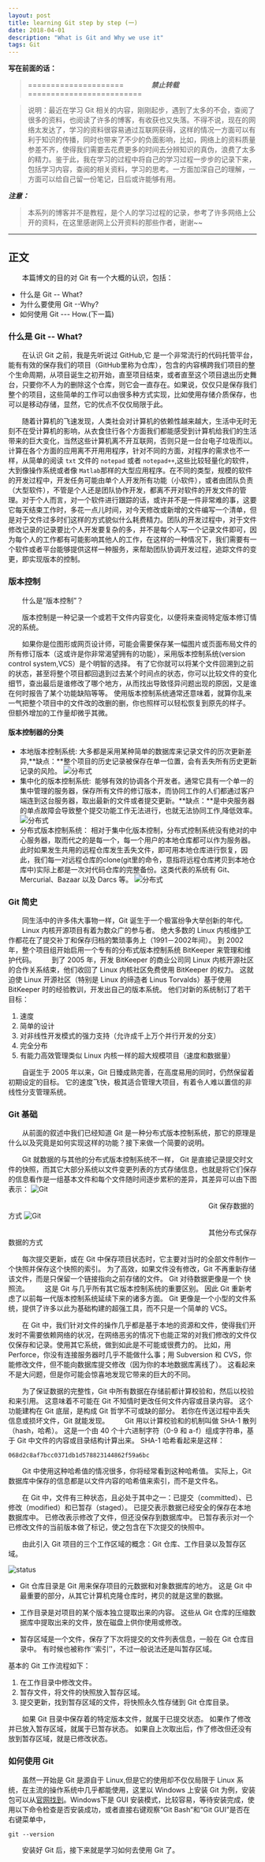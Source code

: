 ---layout: posttitle: learning Git step by step (一)date: 2018-04-01 description: "What is Git and Why we use it"tags: Git   ---**写在前面的话：**> =====================&emsp;&emsp;&emsp;&emsp;***禁止转载***&emsp;&emsp;&emsp;&emsp;=========================> 说明：最近在学习 Git 相关的内容，刚刚起步，遇到了太多的不会，查阅了很多的资料，也阅读了许多的博客，有收获也又失落。不得不说，现在的网络太发达了，学习的资料很容易通过互联网获得，这样的情况一方面可以有利于知识的传播，同时也带来了不少的负面影响，比如，网络上的资料质量参差不齐，使得我们需要去花费更多的时间去分辨知识的真伪，浪费了太多的精力。鉴于此，我在学习的过程中将自己的学习过程一步步的记录下来，包括学习内容，查阅的相关资料，学习的思考。一方面加深自己的理解，一方面可以给自己留一份笔记，日后或许能够有用。***注意：***> 本系列的博客并不是教程，是个人的学习过程的记录，参考了许多网络上公开的资料，在这里感谢网上公开资料的那些作者，谢谢~~-------## 正文&emsp;&emsp;本篇博文的目的对 Git 有一个大概的认识，包括：*   什么是 Git -- What?*   为什么要使用 Git --Why?*   如何使用 Git --- How.(下一篇)### 什么是 Git -- What?&emsp;&emsp;在认识 Git 之前，我是先听说过 GitHub,它 是一个非常流行的代码托管平台，能有有效的保存我们的项目（GitHub里称为仓库），包含的内容横跨我们项目的整个生命周期，从项目诞生之初开始，直至项目结束，或者直至这个项目退出历史舞台，只要你不人为的删除这个仓库，则它会一直存在。如果说，仅仅只是保存我们整个的项目，这些简单的工作可以由很多种方式实现，比如使用存储介质保存，也可以是移动存储，显然，它的优点不仅仅局限于此。&emsp;&emsp;随着计算机的飞速发现，人类社会对计算机的依赖性越来越大，生活中无时无刻不在受计算机的影响，从衣食住行各个方面我们都能感受到计算机给我们的生活带来的巨大变化，当然这些计算机离不开互联网，否则只是一台台电子垃圾而以。计算在各个方面的应用离不开用用程序，针对不同的方面，对程序的需求也不一样，从简单的阅读 `txt` 文件的 `notepad` 或者 `notepad++`,这些比较轻量化的软件，大到像操作系统或者像 `Matlab`那样的大型应用程序。在不同的类型，规模的软件的开发过程中，开发任务可能由单个人开发所有功能（小软件），或者由团队负责（大型软件），不管是个人还是团队协作开发，都离不开对软件的开发文件的管理。对于个人而言，对一个软件进行跟踪的话，或许并不是一件非常难的事，这要它每天结束工作时，多花一点儿时间，对今天修改或新增的文件编写一个清单，但是对于文件过多时们这样的方式貌似什么耗费精力。团队的开发过程中，对于文件修改记录的记录要比个人开发要复杂的多，并不是每个人写一个记录文件即可，因为每个人的工作都有可能影响其他人的工作，在这样的一种情况下，我们需要有一个软件或者平台能够提供这样一种服务，来帮助团队协调开发过程，追踪文件的变更，即实现版本的控制。### 版本控制&emsp;&emsp;什么是“版本控制”？&emsp;&emsp;版本控制是一种记录一个或若干文件内容变化，以便将来查阅特定版本修订情况的系统。&emsp;&emsp;如果你是位图形或网页设计师，可能会需要保存某一幅图片或页面布局文件的所有修订版本（这或许是你非常渴望拥有的功能），采用版本控制系统(version control system,VCS）是个明智的选择。 有了它你就可以将某个文件回溯到之前的状态，甚至将整个项目都回退到过去某个时间点的状态，你可以比较文件的变化细节，查出最后是谁修改了哪个地方，从而找出导致怪异问题出现的原因，又是谁在何时报告了某个功能缺陷等等。 使用版本控制系统通常还意味着，就算你乱来一气把整个项目中的文件改的改删的删，你也照样可以轻松恢复到原先的样子。 但额外增加的工作量却微乎其微。#### 版本控制器的分类* 本地版本控制系统:&nbsp;大多都是采用某种简单的数据库来记录文件的历次更新差异,**缺点：**整个项目的历史记录被保存在单一位置，会有丢失所有历史更新记录的风险。![分布式](/images/posts/Blog_03_31_git/local.png)* 集中化的版本控制系统:             &nbsp;能够有效的协调各个开发者。通常它具有一个单一的集中管理的服务器，保存所有文件的修订版本，而协同工作的人们都通过客户端连到这台服务器，取出最新的文件或者提交更新。**缺点：**是中央服务器的单点故障会导致整个提交功能工作无法进行，也就无法协同工作,降低效率。![分布式](/images/posts/Blog_03_31_git/centralized.png)* 分布式版本控制系统：&nbsp;相对于集中化版本控制，分布式控制系统没有绝对的中心服务器，取而代之的是每一个，每一个用户的本地仓库都可以作为服务器。此时如果发生共用的远程仓库发生丢失文件，即可用本地仓库进行恢复，因此，我们每一对远程仓库的clone(git里的命令，意指将远程仓库拷贝到本地仓库中)实际上都是一次对代码仓库的完整备份。这类代表的系统有 Git、Mercurial、Bazaar 以及 Darcs 等。![分布式](/images/posts/Blog_03_31_git/distributed.png)### Git 简史&emsp;&emsp;同生活中的许多伟大事物一样，Git 诞生于一个极富纷争大举创新的年代。&emsp;&emsp;Linux 内核开源项目有着为数众广的参与者。 绝大多数的 Linux 内核维护工作都花在了提交补丁和保存归档的繁琐事务上（1991－2002年间）。 到 2002 年，整个项目组开始启用一个专有的分布式版本控制系统 BitKeeper 来管理和维护代码。&emsp;&emsp;到了 2005 年，开发 BitKeeper 的商业公司同 Linux 内核开源社区的合作关系结束，他们收回了 Linux 内核社区免费使用 BitKeeper 的权力。 这就迫使 Linux 开源社区（特别是 Linux 的缔造者 Linus Torvalds）基于使用 BitKeeper 时的经验教训，开发出自己的版本系统。 他们对新的系统制订了若干目标： 1. 速度 2. 简单的设计 3. 对非线性开发模式的强力支持（允许成千上万个并行开发的分支） 4. 完全分布 5. 有能力高效管理类似 Linux 内核一样的超大规模项目（速度和数据量）&emsp;&emsp;自诞生于 2005 年以来，Git 日臻成熟完善，在高度易用的同时，仍然保留着初期设定的目标。 它的速度飞快，极其适合管理大项目，有着令人难以置信的非线性分支管理系统。### Git 基础&emsp;&emsp;从前面的叙述中我们已经知道 Git 是一种分布式版本控制系统，那它的原理是什么以及究竟是如何实现这样的功能？接下来做一个简要的说明。&emsp;&emsp;Git 就数据的与其他的分布式版本控制系统不一样， Git 是直接记录提交时文件的快照，而其它大部分系统以文件变更列表的方式存储信息，也就是将它们保存的信息看作是一组基本文件和每个文件随时间逐步累积的差异，其差异可以由下图表示：![Git](/images/posts/Blog_03_31_git/snapshots.png)&emsp;&emsp;&emsp;&emsp;&emsp;&emsp;&emsp;&emsp;&emsp;&emsp;&emsp;&emsp;&emsp;&emsp;&emsp;&emsp;&emsp;&emsp;&emsp;&emsp;&emsp;&emsp;&emsp;&emsp;&emsp;&emsp;&emsp;&emsp;&emsp;Git 保存数据的方式![Git](/images/posts/Blog_03_31_git/deltas.png)&emsp;&emsp;&emsp;&emsp;&emsp;&emsp;&emsp;&emsp;&emsp;&emsp;&emsp;&emsp;&emsp;&emsp;&emsp;&emsp;&emsp;&emsp;&emsp;&emsp;&emsp;&emsp;&emsp;&emsp;&emsp;&emsp;&emsp;&emsp;&emsp;其他分布式保存数据的方式&emsp;&emsp;每次提交更新，或在 Git 中保存项目状态时，它主要对当时的全部文件制作一个快照并保存这个快照的索引。 为了高效，如果文件没有修改，Git 不再重新存储该文件，而是只保留一个链接指向之前存储的文件。 Git 对待数据更像是一个 快照流。&emsp;&emsp;这是 Git 与几乎所有其它版本控制系统的重要区别。 因此 Git 重新考虑了以前每一代版本控制系统延续下来的诸多方面。 Git 更像是一个小型的文件系统，提供了许多以此为基础构建的超强工具，而不只是一个简单的 VCS。&emsp;&emsp;在 Git 中，我们针对文件的操作几乎都是基于本地的资源和文件，使得我们开发时不需要依赖网络的状况，在网络恶劣的情况下也能正常的对我们修改的文件仅仅保存和记录。使用其它系统，做到如此是不可能或很费力的。 比如，用 Perforce，你没有连接服务器时几乎不能做什么事；用 Subversion 和 CVS，你能修改文件，但不能向数据库提交修改（因为你的本地数据库离线了）。 这看起来不是大问题，但是你可能会惊喜地发现它带来的巨大的不同。&emsp;&emsp;为了保证数据的完整性，Git 中所有数据在存储前都计算校验和，然后以校验和来引用。 这意味着不可能在 Git 不知情时更改任何文件内容或目录内容。 这个功能建构在 Git 底层，是构成 Git 哲学不可或缺的部分。 若你在传送过程中丢失信息或损坏文件，Git 就能发现。&emsp;&emsp;Git 用以计算校验和的机制叫做 SHA-1 散列（hash，哈希）。 这是一个由 40 个十六进制字符（0-9 和 a-f）组成字符串，基于 Git 中文件的内容或目录结构计算出来。 SHA-1 哈希看起来是这样：```068d2c8af7bcc0371db1d578823144862f59a6bc```&emsp;&emsp;Git 中使用这种哈希值的情况很多，你将经常看到这种哈希值。 实际上，Git 数据库中保存的信息都是以文件内容的哈希值来索引，而不是文件名。&emsp;&emsp;在 Git 中，文件有三种状态，且必处于其中之一：已提交（committed）、已修改（modified）和已暂存（staged）。 已提交表示数据已经安全的保存在本地数据库中。 已修改表示修改了文件，但还没保存到数据库中。 已暂存表示对一个已修改文件的当前版本做了标记，使之包含在下次提交的快照中。&emsp;&emsp;由此引入 Git 项目的三个工作区域的概念：Git 仓库、工作目录以及暂存区域。![status](/images/posts/Blog_03_31_git/areas.png)* Git 仓库目录是 Git 用来保存项目的元数据和对象数据库的地方。 这是 Git 中最重要的部分，从其它计算机克隆仓库时，拷贝的就是这里的数据。* 工作目录是对项目的某个版本独立提取出来的内容。 这些从 Git 仓库的压缩数据库中提取出来的文件，放在磁盘上供你使用或修改。* 暂存区域是一个文件，保存了下次将提交的文件列表信息，一般在 Git 仓库目录中。 有时候也被称作`‘索引’'，不过一般说法还是叫暂存区域。基本的 Git 工作流程如下：1. 在工作目录中修改文件。2. 暂存文件，将文件的快照放入暂存区域。3. 提交更新，找到暂存区域的文件，将快照永久性存储到 Git 仓库目录。&emsp;&emsp;如果 Git 目录中保存着的特定版本文件，就属于已提交状态。 如果作了修改并已放入暂存区域，就属于已暂存状态。 如果自上次取出后，作了修改但还没有放到暂存区域，就是已修改状态。### 如何使用 Git &emsp;&emsp;虽然一开始是 Git 是源自于 Linux,但是它的使用却不仅仅局限于 Linux 系统，在主流的操作系统中几乎都能使用，这里以 Windows 上安装 Git 为例，安装包可以从[官网找到](https://git-scm.com/downloads)。Windows下是 GUI 安装模式，比较容易，等待安装完成，使用以下命令检查是否安装成功，或者直接右键观察“Git Bash”和“Git GUI”是否在右键菜单中，```git --version       ```&emsp;&emsp;安装好 Git 后，接下来就是学习如何去使用 Git 了。